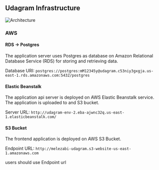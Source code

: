 ## Udagram Infrastructure

![Architecture](https://github.com/drmez2020/udagram/blob/main/docs/ArchitectureDiagram.png)

### AWS

#### RDS -> Postgres

The application server uses Postgres as database on Amazon Relational Database Service (RDS) for storing and retrieving data.

Database URI: `postgres://postgres:mM12345y@udagram.c53niy3gxgja.us-east-1.rds.amazonaws.com:5432/postgres`

#### Elastic Beanstalk

The application api server is deployed on AWS Elastic Beanstalk service. The application is uploaded to and S3 bucket.

Server URL: `http://udagram-env-2.eba-ajwnc32q.us-east-1.elasticbeanstalk.com/`

#### S3 Bucket

The frontend application is deployed on AWS S3 Bucket.

Endpoint URL: `http://melezabi-udagram.s3-website-us-east-1.amazonaws.com`

users should use Endpoint url
